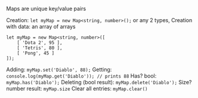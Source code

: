 Maps are unique key/value pairs

Creation: `let myMap = new Map<string, number>();` or any 2 types,
Creation with data: an array of arrays
```
let myMap = new Map<string, number>([
    [ 'Dota 2', 95 ],
    [ 'Tetris', 80 ],
    [ 'Pong', 45 ]
]);
```

Adding: `myMap.set('Diablo', 88);`
Getting: `console.log(myMap.get('Diablo')); // prints 88`
Has? bool: `myMap.has('Diablo');`
Deleting (bool result): `myMap.delete('Diablo');`
Size? number result: `myMap.size`
Clear all entries: `myMap.clear()`


